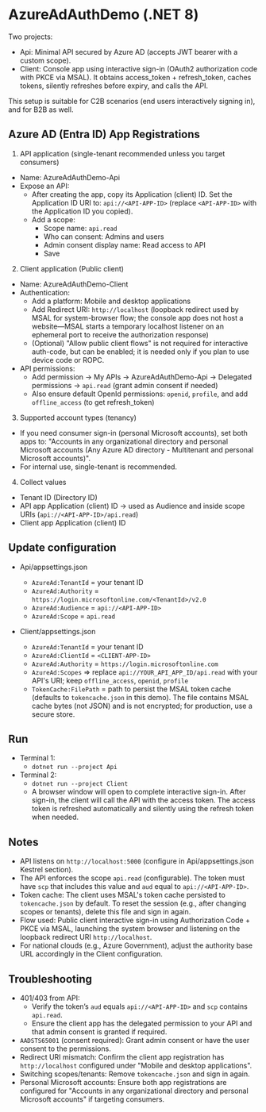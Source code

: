 # AzureAdAuthDemo (.NET 8)

Two projects:

- Api: Minimal API secured by Azure AD (accepts JWT bearer with a custom scope).
- Client: Console app using interactive sign-in (OAuth2 authorization code with PKCE via MSAL). It obtains access_token + refresh_token, caches tokens, silently refreshes before expiry, and calls the API.

This setup is suitable for C2B scenarios (end users interactively signing in), and for B2B as well.

## Azure AD (Entra ID) App Registrations

1. API application (single-tenant recommended unless you target consumers)

- Name: AzureAdAuthDemo-Api
- Expose an API:
  - After creating the app, copy its Application (client) ID. Set the Application ID URI to: `api://<API-APP-ID>` (replace `<API-APP-ID>` with the Application ID you copied).
  - Add a scope:
    - Scope name: `api.read`
    - Who can consent: Admins and users
    - Admin consent display name: Read access to API
    - Save

2. Client application (Public client)

- Name: AzureAdAuthDemo-Client
- Authentication:
  - Add a platform: Mobile and desktop applications
  - Add Redirect URI: `http://localhost` (loopback redirect used by MSAL for system-browser flow; the console app does not host a website—MSAL starts a temporary localhost listener on an ephemeral port to receive the authorization response)
  - (Optional) "Allow public client flows" is not required for interactive auth-code, but can be enabled; it is needed only if you plan to use device code or ROPC.
- API permissions:
  - Add permission -> My APIs -> AzureAdAuthDemo-Api -> Delegated permissions -> `api.read` (grant admin consent if needed)
  - Also ensure default OpenId permissions: `openid`, `profile`, and add `offline_access` (to get refresh_token)

3. Supported account types (tenancy)

- If you need consumer sign-in (personal Microsoft accounts), set both apps to: "Accounts in any organizational directory and personal Microsoft accounts (Any Azure AD directory - Multitenant and personal Microsoft accounts)".
- For internal use, single-tenant is recommended.

4. Collect values

- Tenant ID (Directory ID)
- API app Application (client) ID -> used as Audience and inside scope URIs (`api://<API-APP-ID>/api.read`)
- Client app Application (client) ID

## Update configuration

- Api/appsettings.json

  - `AzureAd:TenantId` = your tenant ID
  - `AzureAd:Authority` = `https://login.microsoftonline.com/<TenantId>/v2.0`
  - `AzureAd:Audience` = `api://<API-APP-ID>`
  - `AzureAd:Scope` = `api.read`

- Client/appsettings.json
  - `AzureAd:TenantId` = your tenant ID
  - `AzureAd:ClientId` = `<CLIENT-APP-ID>`
  - `AzureAd:Authority` = `https://login.microsoftonline.com`
  - `AzureAd:Scopes` => replace `api://YOUR_API_APP_ID/api.read` with your API's URI; keep `offline_access`, `openid`, `profile`
  - `TokenCache:FilePath` = path to persist the MSAL token cache (defaults to `tokencache.json` in this demo). The file contains MSAL cache bytes (not JSON) and is not encrypted; for production, use a secure store.

## Run

- Terminal 1:
  - `dotnet run --project Api`
- Terminal 2:
  - `dotnet run --project Client`
  - A browser window will open to complete interactive sign-in. After sign-in, the client will call the API with the access token. The access token is refreshed automatically and silently using the refresh token when needed.

## Notes

- API listens on `http://localhost:5000` (configure in Api/appsettings.json Kestrel section).
- The API enforces the scope `api.read` (configurable). The token must have `scp` that includes this value and `aud` equal to `api://<API-APP-ID>`.
- Token cache: The client uses MSAL's token cache persisted to `tokencache.json` by default. To reset the session (e.g., after changing scopes or tenants), delete this file and sign in again.
- Flow used: Public client interactive sign-in using Authorization Code + PKCE via MSAL, launching the system browser and listening on the loopback redirect URI `http://localhost`.
- For national clouds (e.g., Azure Government), adjust the authority base URL accordingly in the Client configuration.

## Troubleshooting

- 401/403 from API:
  - Verify the token’s `aud` equals `api://<API-APP-ID>` and `scp` contains `api.read`.
  - Ensure the client app has the delegated permission to your API and that admin consent is granted if required.
- `AADSTS65001` (consent required): Grant admin consent or have the user consent to the permissions.
- Redirect URI mismatch: Confirm the client app registration has `http://localhost` configured under "Mobile and desktop applications".
- Switching scopes/tenants: Remove `tokencache.json` and sign in again.
- Personal Microsoft accounts: Ensure both app registrations are configured for "Accounts in any organizational directory and personal Microsoft accounts" if targeting consumers.
